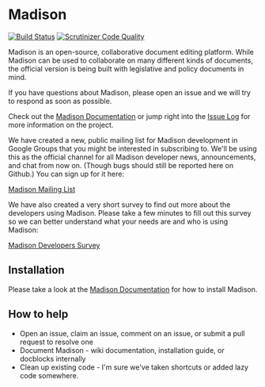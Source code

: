 # Madison

[![Build Status](https://api.travis-ci.org/opengovfoundation/madison.svg?branch=master)](https://travis-ci.org/opengovfoundation/madison)
[![Scrutinizer Code Quality](https://img.shields.io/scrutinizer/g/opengovfoundation/madison.svg)](https://scrutinizer-ci.com/g/opengovfoundation/madison?branch=master)

Madison is an open-source, collaborative document editing platform.  While Madison can be used to collaborate on many different kinds of documents, the official version is being built with legislative and policy documents in mind.

If you have questions about Madison, please open an issue and we will try to respond as soon as possible.

Check out the [Madison Documentation](https://github.com/opengovfoundation/madison/tree/master/docs) or jump right into the [Issue Log](https://github.com/opengovfoundation/madison/issues) for more information on the project.

We have created a new, public mailing list for Madison development in Google Groups that you might be interested in subscribing to. We'll be using this as the official channel for all Madison developer news, announcements, and chat from now on. (Though bugs should still be reported here on Github.) You can sign up for it here:

[Madison Mailing List](https://groups.google.com/forum/#!forum/madison-developers)

We have also created a very short survey to find out more about the developers using Madison. Please take a few minutes to fill out this survey so we can better understand what your needs are and who is using Madison:

[Madison Developers Survey](http://goo.gl/forms/BV4Flc0zx7)

## Installation

Please take a look at the [Madison Documentation](https://github.com/opengovfoundation/madison/tree/master/docs) for how to install Madison.

## How to help

* Open an issue, claim an issue, comment on an issue, or submit a pull request to resolve one
* Document Madison - wiki documentation, installation guide, or docblocks internally
* Clean up existing code - I'm sure we've taken shortcuts or added lazy code somewhere.
